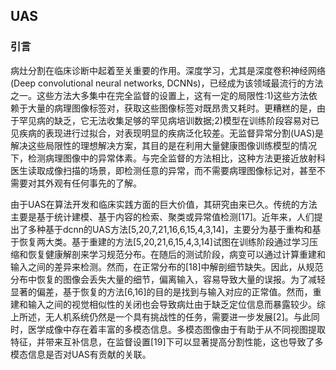 ## UAS

### 引言

病灶分割在临床诊断中起着至关重要的作用。深度学习，尤其是深度卷积神经网络(Deep convolutional neural networks, DCNNs)，已经成为该领域最流行的方法之一。这些方法大多集中在完全监督的设置上，这有一定的局限性:1)这些方法依赖于大量的病理图像标签对，获取这些图像标签对既昂贵又耗时。更糟糕的是，由于罕见病的缺乏，它无法收集足够的罕见病培训数据;2)模型在训练阶段容易对已见疾病的表现进行过拟合，对表现明显的疾病泛化较差。无监督异常分割(UAS)是解决这些局限性的理想解决方案，其目的是在利用大量健康图像训练模型的情况下，检测病理图像中的异常体素。与完全监督的方法相比，这种方法更接近放射科医生读取成像扫描的场景，即检测任意的异常，而不需要病理图像标记对，甚至不需要对其外观有任何事先的了解。

由于UAS在算法开发和临床实践方面的巨大价值，其研究由来已久。传统的方法主要是基于统计建模、基于内容的检索、聚类或异常值检测[17]。近年来，人们提出了多种基于dcnn的UAS方法[5,20,7,21,16,6,15,4,3,14]，主要分为基于重构和基于恢复两大类。基于重建的方法[5,20,21,6,15,4,3,14]试图在训练阶段通过学习压缩和恢复健康解剖来学习规范分布。在随后的测试阶段，病变可以通过计算重建和输入之间的差异来检测。然而，在正常分布的[18]中解剖细节缺失。因此，从规范分布中恢复的图像会丢失大量的细节，偏离输入，容易导致大量的误报。为了减轻显著的偏差，基于恢复的方法[6,16]的目的是找到与输入对应的正常值。然而，重建和输入之间的视觉相似性的关闭也会导致病灶由于缺乏定位信息而暴露较少。综上所述，无人机系统仍然是一个具有挑战性的任务，需要进一步发展[2]。与此同时，医学成像中存在着丰富的多模态信息。多模态图像由于有助于从不同视图提取特征，并带来互补信息，在监督设置[19]下可以显著提高分割性能，这也导致了多模态信息是否对UAS有贡献的关联。